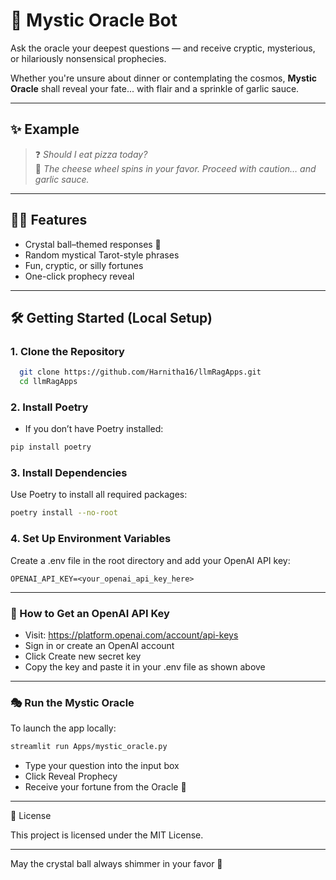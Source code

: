 

# 🔮 Mystic Oracle Bot

Ask the oracle your deepest questions — and receive cryptic, mysterious, or hilariously nonsensical prophecies.

Whether you're unsure about dinner or contemplating the cosmos, **Mystic Oracle** shall reveal your fate... with flair and a sprinkle of garlic sauce.

---

## ✨ Example

> ❓ *Should I eat pizza today?*  
> 🔮 *The cheese wheel spins in your favor. Proceed with caution… and garlic sauce.*

---

## 🧙‍♂️ Features

- Crystal ball–themed responses 🔮  
- Random mystical Tarot-style phrases  
- Fun, cryptic, or silly fortunes  
- One-click prophecy reveal  

---

## 🛠️ Getting Started (Local Setup)

### 1. Clone the Repository

```bash
  git clone https://github.com/Harnitha16/llmRagApps.git
  cd llmRagApps
```
### 2. Install Poetry

- If you don’t have Poetry installed:
```bash
pip install poetry
```
### 3. Install Dependencies

Use Poetry to install all required packages:
```bash
poetry install --no-root
```
### 4. Set Up Environment Variables

Create a .env file in the root directory and add your OpenAI API key:
```env
OPENAI_API_KEY=<your_openai_api_key_here>
```

---


### 🔑 How to Get an OpenAI API Key
- 	Visit: https://platform.openai.com/account/api-keys
- 	Sign in or create an OpenAI account
- 	Click Create new secret key
- 	Copy the key and paste it in your .env file as shown above


---

### 🎭 Run the Mystic Oracle

To launch the app locally:
```bash
streamlit run Apps/mystic_oracle.py
```
-	Type your question into the input box
-	Click Reveal Prophecy
-	Receive your fortune from the Oracle 🔮
---

📜 License

This project is licensed under the MIT License.

---
May the crystal ball always shimmer in your favor 🔮
